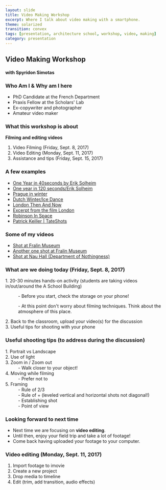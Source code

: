 ```yaml
---
layout: slide
title: Video Making Workshop
excerpt: Where I talk about video making with a smartphone.
theme: solarized
transition: convex
tags: [presentation, architecture school, workshop, video, making]
category: presentation
---
```


<section>
<h2>Video Making Workshop</h2>
<h4>with Spyridon Simotas</h4>
</section>

<section>
<h3>Who Am I & Why am I here</h3>
<ul>
 <li>PhD Candidate at the French Department</li>
 <li>Praxis Fellow at the Scholars' Lab</li>
 <li>Ex-copywriter and photographer</li>
 <li>Amateur video maker</li>
</ul>
</section>

<section>
<h3>What this workshop is about</h3>  
 <p><strong>Filming and editing videos</strong></p>   
<ol>
<li>Video Filming (Friday, Sept. 8, 2017)</li>   
<li>Video Editing (Monday, Sept. 11, 2017)</li>   
<li>Assistance and tips (Friday, Sept. 15, 2017)</li>
</ol>
</section>

<section>
<h3>A few examples</h3>   
<ul>
 <li><a href="https://vimeo.com/2639782" target="blank">One Year in 40seconds by Erik Solheim</a></li>
 <li><a href="http://vimeo.com/8540978" target="blank">One year in 120 seconds/Erik Solheim</a></li>   
 <li><a href="http://vimeo.com/8324034" target="blank">Prague in winter</a></li>
 <li><a href="http://vimeo.com/18370836" target="blank">Dutch Winter/Ice Dance</a></li>
 <li><a href="http://thelondoni.com/patrick-keillers-london-then-now/" target="blank">London Then And Now</a></li>
 <li><a href="https://www.youtube.com/watch?v=2zgHBACzfkI" target="blank">Excerpt from the film London</a></li>
 <li><a href="https://www.youtube.com/watch?v=_DJjpJ6Qif4" target="blank">Robinson In Space</a></li>
 <li><a href="https://www.youtube.com/watch?v=W6m3QZW_VRA" target="blank">Patrick Keiller | TateShots</a></li>
</ul>
</section>


<section>
<h3>Some of my videos</h3>   
<ul>
  <li><a href="https://www.youtube.com/watch?v=WkI_P8KxjwY">Shot at Fralin Museum</a></li>
  <li><a href="https://www.youtube.com/watch?v=nr3GSHWTJxg">Another one shot at Fralin Museum</a></li>
  <li><a href="https://www.youtube.com/watch?v=_ELTPprAK7c">Shot at Nau Hall (Department of Nothingness)</a></li>
</ul>
</section>

<section>
<h3>What are we doing today (Friday, Sept. 8, 2017)</h3>  
 <dl>
  <dt>1. 20-30 minutes hands-on activity (students are taking videos in/out/around the A School Building)</dt>     
   <dd><p>- Before you start, check the storage on your phone!</p></dd>
   <dd><p>- At this point don't worry about filming techniques. Think about the atmosphere of this place.</p></dd>
  <dt>2. Back to the classroom, upload your video(s) for the discussion</dt>
  <dt>3. Useful tips for shooting with your phone</dt>
 </dl>
</section>

<section>
<h3>Useful shooting tips (to address during the discussion)</h3>
<dl>
 <dt>1. Portrait vs Landscape</dt>
 <dt>2. Use of light</dt>
 <dt>3. Zoom in / Zoom out</dt>  
  <dd>- Walk closer to your object!</dd>
 <dt>4. Moving while filming</dt>
  <dd>- Prefer not to</dd>
 <dt>5. Framing</dt>   
  <dd>- Rule of 2/3</dd>  
  <dd>- Rule of + (leveled vertical and horizontal shots not diagonal!)</dd>  
  <dd>- Establishing shot</dd>   
  <dd>- Point of view</dd>
</dl>
</section>  

<section>
<h3>Looking forward to next time</h3>   
<ul>
 <li>Next time we are focusing on <strong>video editing</strong>.</li>
 <li>Until then, enjoy your field trip and take a lot of footage!</li>
 <li>Come back having uploaded your footage to your computer.</li>
</ul>  
</section>

<section>
<h3>Video editing (Monday, Sept. 11, 2017)</h3>
<ol>
<li>Import footage to imovie</li>
<li>Create a new project</li>
<li>Drop media to timeline</li>
<li>Edit (trim, add transition, audio effects)</li>
</ol>
</section>
